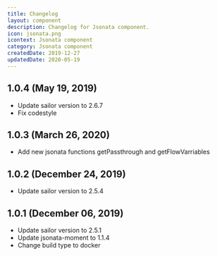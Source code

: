 ```yaml
---
title: Changelog
layout: component
description: Changelog for Jsonata component.
icon: jsonata.png
icontext: Jsonata component
category: Jsonata component
createdDate: 2019-12-27
updatedDate: 2020-05-19
---
```


## 1.0.4 (May 19, 2019)

* Update sailor version to 2.6.7
* Fix codestyle

## 1.0.3 (March 26, 2020)

* Add new jsonata functions getPassthrough and getFlowVarriables

## 1.0.2 (December 24, 2019)

* Update sailor version to 2.5.4

## 1.0.1 (December 06, 2019)

* Update sailor version to 2.5.1
* Update jsonata-moment to 1.1.4
* Change build type to docker
